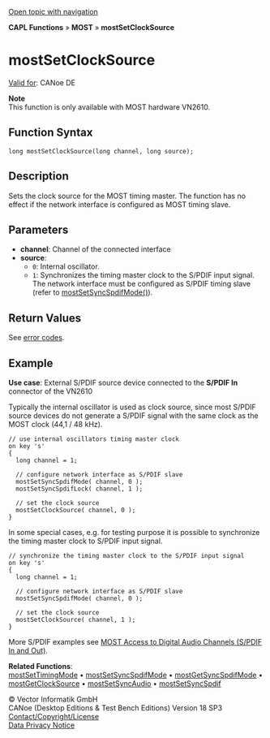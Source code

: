 [Open topic with navigation](../../../../../CANoeDEFamily.htm#Topics/CAPLFunctions/MOST/Functions/CAPLfunctionMOSTSetClockSource.md)

**CAPL Functions** » **MOST** » **mostSetClockSource**

# mostSetClockSource

[Valid for](../../../Shared/FeatureAvailability.md): CANoe DE

**Note**  
This function is only available with MOST hardware VN2610.

## Function Syntax

```plaintext
long mostSetClockSource(long channel, long source);
```

## Description

Sets the clock source for the MOST timing master. The function has no effect if the network interface is configured as MOST timing slave.

## Parameters

- **channel**: Channel of the connected interface
- **source**:
  - `0`: Internal oscillator.
  - `1`: Synchronizes the timing master clock to the S/PDIF input signal. The network interface must be configured as S/PDIF timing slave (refer to [mostSetSyncSpdifMode()](CAPLfunctionMOSTSetSyncSpdifMode.md)).

## Return Values

See [error codes](../CAPLfunctionsMOSTErrorCodes.md).

## Example

**Use case**: External S/PDIF source device connected to the **S/PDIF In** connector of the VN2610

Typically the internal oscillator is used as clock source, since most S/PDIF source devices do not generate a S/PDIF signal with the same clock as the MOST clock (44,1 / 48 kHz).

```plaintext
// use internal oscillators timing master clock
on key 's'
{
  long channel = 1;

  // configure network interface as S/PDIF slave
  mostSetSyncSpdifMode( channel, 0 );
  mostSetSyncSpdifLock( channel, 1 );

  // set the clock source
  mostSetClockSource( channel, 0 );
}
```

In some special cases, e.g. for testing purpose it is possible to synchronize the timing master clock to S/PDIF input signal.

```plaintext
// synchronize the timing master clock to the S/PDIF input signal
on key 's'
{
  long channel = 1;

  // configure network interface as S/PDIF slave
  mostSetSyncSpdifMode( channel, 0 );

  // set the clock source
  mostSetClockSource( channel, 1 );
}
```

More S/PDIF examples see [MOST Access to Digital Audio Channels (S/PDIF In and Out)](../../../CANoeCANalyzer/MOST/MOSTSynchronousChannelDigitalAudio.md).

**Related Functions**:  
[mostSetTimingMode](CAPLfunctionMOSTSetTimingMode.md) • [mostSetSyncSpdifMode](CAPLfunctionMOSTSetSyncSpdifMode.md) • [mostGetSyncSpdifMode](CAPLfunctionMOSTGetSyncSpdifMode.md) • [mostGetClockSource](CAPLfunctionMOSTGetClockSource.md) • [mostSetSyncAudio](CAPLfunctionMOSTSetSyncAudio.md) • [mostSetSyncSpdif](CAPLfunctionMOSTSetSyncSpdif.md)

© Vector Informatik GmbH  
CANoe (Desktop Editions & Test Bench Editions) Version 18 SP3  
[Contact/Copyright/License](../../../Shared/ContactCopyrightLicense.md)  
[Data Privacy Notice](https://www.vector.com/int/en/company/get-info/privacy-policy/)
